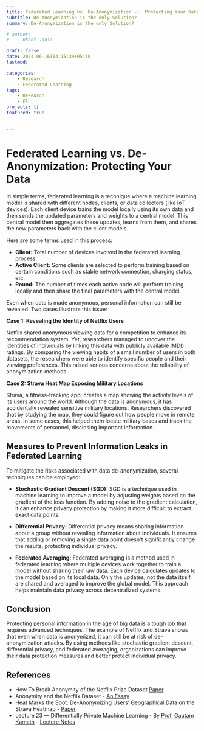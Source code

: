 ```yaml
---
title: Federated Learning vs. De-Anonymization --  Protecting Your Data
subtitle: De-Anonymization is the only Solution?
summary: De-Anonymization is the only Solution?

# author: 
#   - Ukant Jadia

draft: false
date: 2024-06-16T14:15:39+05:30
lastmod: 

categories:
    - Research
    - Federated Learning
tags:
    - Research
    - Fl
projects: []
featured: true


---
```

# Federated Learning vs. De-Anonymization: Protecting Your Data

In simple terms, federated learning is a technique where a machine learning model is shared with different nodes, clients, or data collectors (like IoT devices). Each client device trains the model locally using its own data and then sends the updated parameters and weights to a central model. This central model then aggregates these updates, learns from them, and shares the new parameters back with the client models.

Here are some terms used in this process:

- **Client:** Total number of devices involved in the federated learning process.
- **Active Client:** Some clients are selected to perform training based on certain conditions such as stable network connection, charging status, etc.
- **Round:** The number of times each active node will perform training locally and then share the final parameters with the central model.

Even when data is made anonymous, personal information can still be revealed. Two cases illustrate this issue:

**Case 1: Revealing the Identity of Netflix Users**

Netflix shared anonymous viewing data for a competition to enhance its recommendation system. Yet, researchers managed to uncover the identities of individuals by linking this data with publicly available IMDb ratings. By comparing the viewing habits of a small number of users in both datasets, the researchers were able to identify specific people and their viewing preferences. This raised serious concerns about the reliability of anonymization methods.

**Case 2: Strava Heat Map Exposing Military Locations**

Strava, a fitness-tracking app, creates a map showing the activity levels of its users around the world. Although the data is anonymous, it has accidentally revealed sensitive military locations. Researchers discovered that by studying the map, they could figure out how people move in remote areas. In some cases, this helped them locate military bases and track the movements of personnel, disclosing important information.

## Measures to Prevent Information Leaks in Federated Learning

To mitigate the risks associated with data de-anonymization, several techniques can be employed:

- **Stochastic Gradient Descent (SGD):**
  SGD is a technique used in machine learning to improve a model by adjusting weights based on the gradient of the loss function. By adding noise to the gradient calculation, it can enhance privacy protection by making it more difficult to extract exact data points.

- **Differential Privacy:**
  Differential privacy means sharing information about a group without revealing information about individuals. It ensures that adding or removing a single data point doesn't significantly change the results, protecting individual privacy.

- **Federated Averaging:**
  Federated averaging is a method used in federated learning where multiple devices work together to train a model without sharing their raw data. Each device calculates updates to the model based on its local data. Only the updates, not the data itself, are shared and averaged to improve the global model. This approach helps maintain data privacy across decentralized systems.

## Conclusion

Protecting personal information in the age of big data is a tough job that requires advanced techniques. The example of Netflix and Strava shows that even when data is anonymized, it can still be at risk of de-anonymization attacks. By using methods like stochastic gradient descent, differential privacy, and federated averaging, organizations can improve their data protection measures and better protect individual privacy.

## References

- How To Break Anonymity of the Netflix Prize Dataset [Paper](https://arxiv.org/pdf/cs/0610105)
- Anonymity and the Netflix Dataset - [An Essay](https://www.schneier.com/blog/archives/2007/12/anonymity_and_t_2.html)
- Heat Marks the Spot: De-Anonymizing Users’ Geographical Data on the Strava Heatmap - [Paper](https://conpro23.ieee-security.org/papers/childs-conpro23.pdf)
- Lecture 23 — Differentially Private Machine Learning - By [Prof. Gautam Kamath](http://www.gautamkamath.com/) - [Lecture Notes](http://www.gautamkamath.com/courses/CS480-wi2021-files/lec23-notes.pdf)
